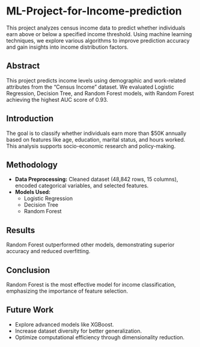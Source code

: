 # ML-Project-for-Income-prediction
This project analyzes census income data to predict whether individuals earn above or below a specified income threshold. Using machine learning techniques, we explore various algorithms to improve prediction accuracy and gain insights into income distribution factors.

## Abstract
This project predicts income levels using demographic and work-related attributes from the “Census Income” dataset. We evaluated Logistic Regression, Decision Tree, and Random Forest models, with Random Forest achieving the highest AUC score of 0.93.

## Introduction
The goal is to classify whether individuals earn more than $50K annually based on features like age, education, marital status, and hours worked. This analysis supports socio-economic research and policy-making.

## Methodology
- **Data Preprocessing:** Cleaned dataset (48,842 rows, 15 columns), encoded categorical variables, and selected features.
- **Models Used:** 
  - Logistic Regression
  - Decision Tree
  - Random Forest

## Results
Random Forest outperformed other models, demonstrating superior accuracy and reduced overfitting.

## Conclusion
Random Forest is the most effective model for income classification, emphasizing the importance of feature selection.

## Future Work
- Explore advanced models like XGBoost.
- Increase dataset diversity for better generalization.
- Optimize computational efficiency through dimensionality reduction.

